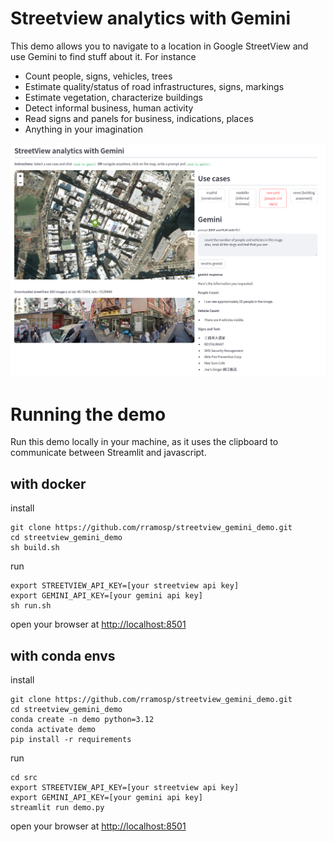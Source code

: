 # Streetview analytics with Gemini

This demo allows you to navigate to a location in Google StreetView and use Gemini to find stuff about it. For instance

- Count people, signs, vehicles, trees
- Estimate quality/status of road infrastructures, signs, markings
- Estimate vegetation, characterize buildings
- Detect informal business, human activity
- Read signs and panels for business, indications, places
- Anything in your imagination

![metric objects definitions](imgs/svgemini.png)

# Running the demo

Run this demo locally in your machine, as it uses the clipboard to communicate between Streamlit and javascript.

## with docker

install

    git clone https://github.com/rramosp/streetview_gemini_demo.git
    cd streetview_gemini_demo
    sh build.sh

run

    export STREETVIEW_API_KEY=[your streetview api key]
    export GEMINI_API_KEY=[your gemini api key]
    sh run.sh

open your browser at [http://localhost:8501](http://localhost:8501)


## with conda envs

install

    git clone https://github.com/rramosp/streetview_gemini_demo.git
    cd streetview_gemini_demo
    conda create -n demo python=3.12
    conda activate demo
    pip install -r requirements

run

    cd src
    export STREETVIEW_API_KEY=[your streetview api key]
    export GEMINI_API_KEY=[your gemini api key]
    streamlit run demo.py

open your browser at [http://localhost:8501](http://localhost:8501)
